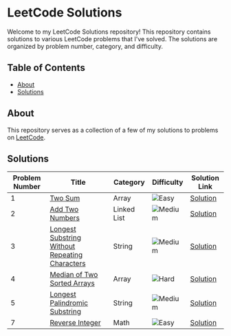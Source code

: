 # LeetCode Solutions

Welcome to my LeetCode Solutions repository! This repository contains solutions to various LeetCode problems that I've solved. The solutions are organized by problem number, category, and difficulty.

## Table of Contents

- [About](#about)
- [Solutions](#solutions)

## About

This repository serves as a collection of a few of my solutions to problems on [LeetCode](https://leetcode.com/).

## Solutions

| Problem Number | Title                                                                                                                           | Category    | Difficulty                                              | Solution Link                 |
| -------------- | ------------------------------------------------------------------------------------------------------------------------------- | ----------- | ------------------------------------------------------- | ----------------------------- |
| 1              | [Two Sum](https://leetcode.com/problems/two-sum/)                                                                               | Array       | ![Easy](https://img.shields.io/badge/-Easy-brightgreen) | [Solution](./solutions/1.py)  |
| 2              | [Add Two Numbers](https://leetcode.com/problems/add-two-numbers/)                                                               | Linked List | ![Medium](https://img.shields.io/badge/-Medium-yellow)  | [Solution](./solutions/2.py)  |
| 3              | [Longest Substring Without Repeating Characters](https://leetcode.com/problems/longest-substring-without-repeating-characters/) | String      | ![Medium](https://img.shields.io/badge/-Medium-yellow)  | [Solution](./solutions/3.cpp) |
| 4              | [Median of Two Sorted Arrays](https://leetcode.com/problems/median-of-two-sorted-arrays/)                                       | Array       | ![Hard](https://img.shields.io/badge/-Hard-red)         | [Solution](./solutions/4.py)  |
| 5              | [Longest Palindromic Substring](https://leetcode.com/problems/longest-palindromic-substring/)                                   | String      | ![Medium](https://img.shields.io/badge/-Medium-yellow)  | [Solution](./solutions/5.py)  |
| 7              | [Reverse Integer](https://leetcode.com/problems/reverse-integer/)                                                               | Math        | ![Easy](https://img.shields.io/badge/-Easy-brightgreen) | [Solution](./solutions/7.py)  |
